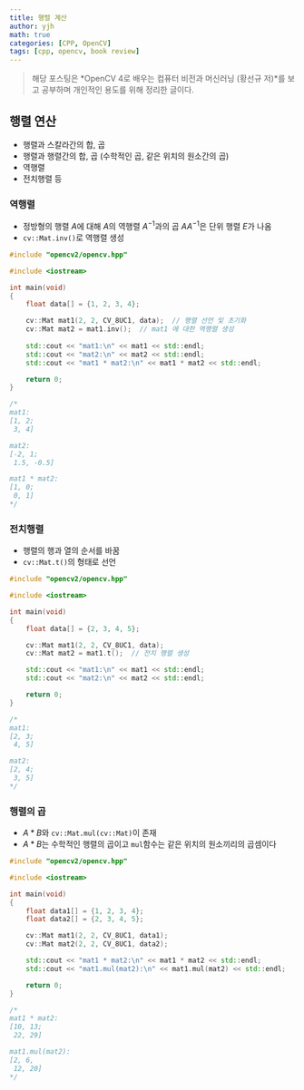 ```yaml
---
title: 행렬 계산
author: yjh
math: true
categories: [CPP, OpenCV]
tags: [cpp, opencv, book review]
---
```


> 해당 포스팅은 *OpenCV 4로 배우는 컴퓨터 비전과 머신러닝 (황선규 저)*를 보고 공부하며 개인적인 용도를 위해 정리한 글이다.

## 행렬 연산

- 행렬과 스칼라간의 합, 곱
- 행렬과 행렬간의 합, 곱 (수학적인 곱, 같은 위치의 원소간의 곱)
- 역행렬
- 전치행렬 등

### 역행렬

- 정방형의 행렬 $A$에 대해 $A$의 역행렬 $A^{-1}$과의 곱 $AA^{-1}$은 단위 행렬 $E$가 나옴
- `cv::Mat.inv()`로 역행렬 생성

```cpp
#include "opencv2/opencv.hpp"

#include <iostream>

int main(void)
{
    float data[] = {1, 2, 3, 4};

    cv::Mat mat1(2, 2, CV_8UC1, data);  // 행렬 선언 및 초기화
    cv::Mat mat2 = mat1.inv();  // mat1 에 대한 역행렬 생성
    
    std::cout << "mat1:\n" << mat1 << std::endl;
    std::cout << "mat2:\n" << mat2 << std::endl;
    std::cout << "mat1 * mat2:\n" << mat1 * mat2 << std::endl;

    return 0;
}

/*
mat1:
[1, 2;
 3, 4]

mat2:
[-2, 1;
 1.5, -0.5]

mat1 * mat2:
[1, 0;
 0, 1]
*/
```

### 전치행렬

- 행렬의 행과 열의 순서를 바꿈
- `cv::Mat.t()`의 형태로 선언

```cpp
#include "opencv2/opencv.hpp"

#include <iostream>

int main(void)
{
    float data[] = {2, 3, 4, 5};

    cv::Mat mat1(2, 2, CV_8UC1, data);
    cv::Mat mat2 = mat1.t();  // 전치 행렬 생성

    std::cout << "mat1:\n" << mat1 << std::endl;
    std::cout << "mat2:\n" << mat2 << std::endl;

    return 0;
}

/*
mat1:
[2, 3;
 4, 5]

mat2:
[2, 4;
 3, 5]
*/
```

### 행렬의 곱

- $A * B$와 `cv::Mat.mul(cv::Mat)`이 존재
- $A * B$는 수학적인 행렬의 곱이고 `mul`함수는 같은 위치의 원소끼리의 곱셈이다

```cpp
#include "opencv2/opencv.hpp"

#include <iostream>

int main(void)
{
    float data1[] = {1, 2, 3, 4};
    float data2[] = {2, 3, 4, 5};

    cv::Mat mat1(2, 2, CV_8UC1, data1);
    cv::Mat mat2(2, 2, CV_8UC1, data2);

    std::cout << "mat1 * mat2:\n" << mat1 * mat2 << std::endl;
    std::cout << "mat1.mul(mat2):\n" << mat1.mul(mat2) << std::endl;

    return 0;
}

/*
mat1 * mat2:
[10, 13;
 22, 29]

mat1.mul(mat2):
[2, 6,
 12, 20]
*/

```
